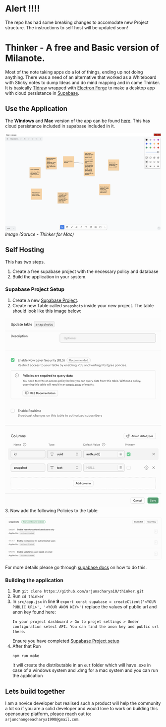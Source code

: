 # Alert !!!!

The repo has had some breaking changes to accomodate new Project structure. The instructions to self host will be updated soon!

# Thinker - A free and Basic version of Milanote. 

Most of the note taking apps do a lot of things, ending up not doing anything. There was a need of an alternative that worked as a Whiteboard with Sticky notes to dump Ideas and do mind mapping and in came Thinker. It is basically [Tldraw](https://github.com/tldraw/tldraw) wrapped with [Electron Forge](https://www.electronforge.io/) to make a desktop app with cloud persistance in [Supabase](https://supabase.com/).

## Use the Application
The **Windows** and **Mac** version of the app can be found [here](https://arjunchangeeachary.wixsite.com/thinker). This has cloud persistance included in supabase included in it.

![Thinker App](docs/app.png)
*Image (Soruce - Thinker for Mac)*


## Self Hosting

This has two steps.
1. Create a free supabase project with the necessary policy and database
2. Build the application in your system.

### Supabase Project Setup
1. Create a new [Supabase Project](https://supabase.com/).
2. Create  new Table called `snapshots` inside your new project. The table should look like this image below:

![Create table 'snapshots'](docs/table.png)
3. Now add the following Policies to the table:

![Row Level policy for Snapshot table](docs/policy.png)

For more details please go through [supabase docs](https://supabase.com/docs) on how to do this.

### Building the application

1. Run `git clone https://github.com/arjunacharya10/thinker.git`
2. Run `cd thinker`
3. In `src/app.jsx` in line **9**
    `export const supabase = createClient('<YOUR PUBLIC URL>', '<YOUR ANON KEY>')`
    replace the values of public url and anon key found here: 
    ```
    In your project dashboard > Go to projet settings > Under configuration select API. You can find the anon key and public url there.
    ```
    Ensure you have completed [Supabase Project setup](#supabase-project-setup)
4. After that Run
    ```
    npm run make
    ```
    It will create the distributable in an `out` folder which will have .exe in case of a windows system and .dmg for a mac system and you can run the application

## Lets build together
I am a novice developer but realised such a product will help the community a lot so if you are a solid developer and would love to work on building this opensource platform, pleace reach out to: `arjunchangeeacharya1998@gmail.com`.





